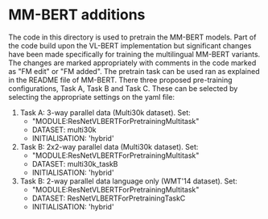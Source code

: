 # MM-BERT additions


The code in this directory is used to pretrain the MM-BERT models. Part of the code build upon the VL-BERT implementation 
but significant changes have been made specifically for training the multilingual MM-BERT variants. The changes are marked appropriately
with comments in the code marked as "FM edit" or "FM added". The pretrain task can be used ran as explained
in the README file of MM-BERT. There three proposed pre-training configurations, Task A, Task B and Task C. These can be selected
by selecting the appropriate settings on the yaml file:


1) Task A: 3-way parallel data (Multi30k dataset). Set:
    - "MODULE:ResNetVLBERTForPretrainingMultitask"
    - DATASET: multi30k
    - INITIALISATION: 'hybrid'
2) Task B: 2x2-way parallel data (Multi30k dataset). Set:
    - "MODULE:ResNetVLBERTForPretrainingMultitask"
    - DATASET: multi30k_taskB
    - INITIALISATION: 'hybrid'
3) Task B: 2-way parallel data language only (WMT'14 dataset). Set:
    - "MODULE:ResNetVLBERTForPretrainingMultitask"
    - DATASET: ResNetVLBERTForPretrainingTaskC
    - INITIALISATION: 'hybrid'


